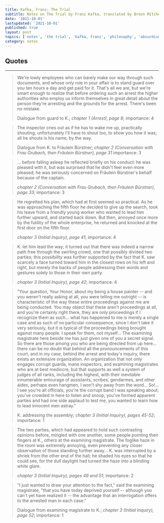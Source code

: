 ```yaml
---
title: Kafka, Franz; The Trial
subtitle: Notes on The Trial by Franz Kafka, translated by Breon Mitchell
date: '2021-10-01'
lastupdated: '2021-10-01'
published: true
layout: post
topics: ['notes', 'the trial', 'kafka, franz', 'philosophy', 'absurdism']
category: notes
---
```


## Quotes
---

> We're lowly employees who can barely make our way through such documents, and whose only role in your affair is to stand guard over you ten hours a day and get paid for it. That's all we are, but we're smart enough to realize that before ordering such an arrest the higher authorities who employ us inform themselves in great detail about the person they're arresting and the grounds for the arrest. There's been no mistake.  <footer> Dialogue from guard to K.; *chapter 1 (Arrest), page 8*; importance: 4 </footer>


> The inspector cries out as if he has to wake me up, practically shouting; unfortunately I'll have to shout too, to show you how it was; all he shouts is his name, by the way.  <footer> Dialogue from K. to Fräulein Bürstner; *chapter 2 (Conversation with Frau Grubach, then Fräulein Bürstner), page 31* importance: 3 </footer>

> ... before falling asleep he reflected briefly on his conduct: he was pleased with it, but was surprised that he didn't feel even more pleased; he was seriously concerned on Fräulein Bürstner's behalf because of the captain. <footer> *chapter 2 (Conversation with Frau Grubach, then Fräulein Bürstner), page 33*; importance: 3 </footer> 

> He regretted his plan, which had at first seemed so practical. As he was approaching the fifth floor he decided to give up the search, took his leave from a friendly young worker who wanted to lead him further upward, and started back down. But then, annoyed once more by the futility of the whole enterprise, he returned and knocked at the first door on the fifth floor. <footer> *chapter 3 (Initial Inquiry), page 41*; importance: 4 </footer> 

> K. let him lead the way; it turned out that there was indeed a narrow path free through the swirling crowd, one that possibly divided two parties; this possibility was further supported by the fact that K. saw scarcely a face turned toward him in the closest rows on his left and right, but merely the backs of people addressing their words and gestures solely to those in their own party. <footer> *chapter 3 (Initial Inquiry), page 42*; importance: 4 </footer> 

> "Your question, Your Honor, about my being a house painter -- and you weren't really asking at all, you were telling me outright -- is characteristic of the way these entire proceedings against me are being conducted. You may object that these aren't proceedings at all, and you're certainly right there, they are only proceedings if I recognize them as such... what has happened to me is merely a single case and as such of no particular consequence, since I don't take it very seriously, but it is typical of the proceedings being brought against many people. I speak for them, not myself... The examining magistrate here beside me has just given one of you a secret signal. So there are those among you who are being directed from up here... there can be no doubt that behind all the pronouncements of this court, and in my case, behind the arrest and today's inquiry, there exists an extensive organization. An organization that not only engages corrupt guards, inane inspectors, and examining magistrates who are at best mediocre, but that supports as well a system of judges of all ranks, including the highest, with their inevitable innumerable entourage of assistants, scribes, gendarmes, and other aides, perhaps even hangmen, I won't shy away from the word... So!... I see you're all officials, you're the corrupt band I was speaking about; you've crowded in here to listen and snoop, you've formed apparent parties and had one side applaud to test me, you wanted to learn how to lead innocent men astray." <footer> K. addressing the assembly; *chapter 3 (Initial Inquiry), pages 45-52*; importance: 1 </footer> 

> The two parties, which had appeared to hold such contrasting opinions before, mingled with one another, some people pointing their fingers at K., others at the examining magistrate. The foglike haze in the room was extremely annoying, even preventing any closer observation of those standing further away... K. was interrupted by a shriek from the other end of the hall; he shaded his eyes so that he could see, for the dull daylight had turned the haze into a blinding white glare. <footer> *chapter 3 (Initial Inquiry), pages 49 and 51*; importance: 2 </footer> 

> "I just wanted to draw your attention to the fact," said the examining magistrate, "that you have today deprived yourself -- although you can't yet have realized it -- the advantage that an interrogation offers to the arrested man in each case." <footer> Dialogue from examining magistrate to K.; *chapter 3 (Initial Inquiry), page 52*; importance: 1 </footer> 
